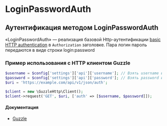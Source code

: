 # LoginPasswordAuth

## Аутентификация методом LoginPasswordAuth
«LoginPasswordAuth» — реализация базовой Http-аутентификации [basic HTTP authentication](http://www.ietf.org/rfc/rfc2069.txt) в `Authorization` заголовке. Пара логин пароль передаются в виде строки login:password

### Пример использования с HTTP клиентом Guzzle
``` php	
$username = $config['settings']['api']['username']; // Взять username из конфигурации
$password = $config['settings']['api']['password']; // Взять password из конфигурации
$uri = 'https://example.com/api/v1/json/auth';

$client = new \GuzzleHttp\Client();
$client->request('GET', $uri, ['auth' => [$username, $password]]);
```
#### Документация
- [Guzzle](http://docs.guzzlephp.org/en/stable/request-options.html#auth)
